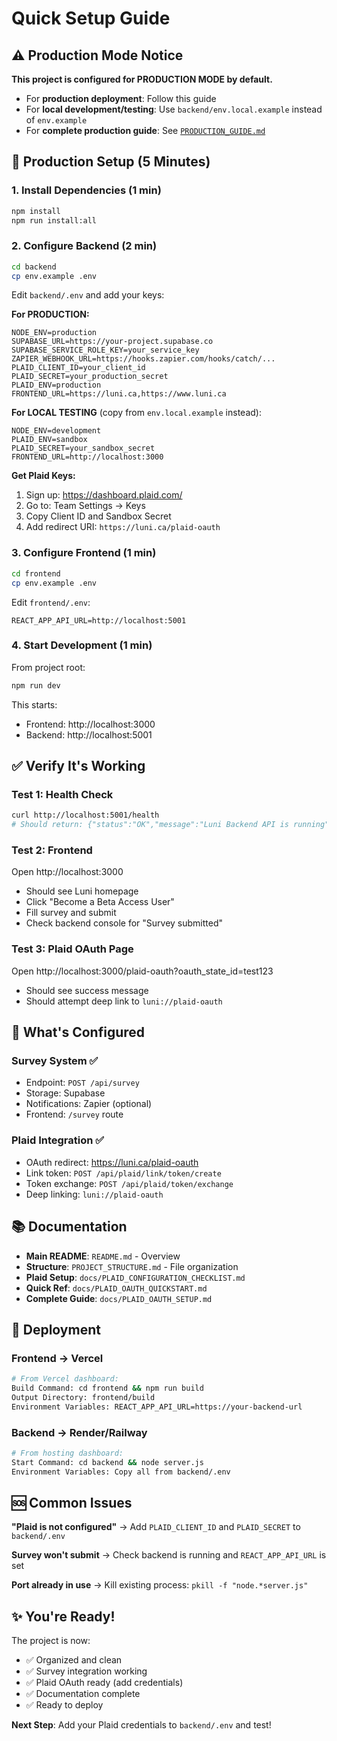 # Quick Setup Guide

## ⚠️ Production Mode Notice

**This project is configured for PRODUCTION MODE by default.**

- For **production deployment**: Follow this guide
- For **local development/testing**: Use `backend/env.local.example` instead of `env.example`
- For **complete production guide**: See [`PRODUCTION_GUIDE.md`](./PRODUCTION_GUIDE.md)

## 🚀 Production Setup (5 Minutes)

### 1. Install Dependencies (1 min)

```bash
npm install
npm run install:all
```

### 2. Configure Backend (2 min)

```bash
cd backend
cp env.example .env
```

Edit `backend/.env` and add your keys:

**For PRODUCTION:**
```env
NODE_ENV=production
SUPABASE_URL=https://your-project.supabase.co
SUPABASE_SERVICE_ROLE_KEY=your_service_key
ZAPIER_WEBHOOK_URL=https://hooks.zapier.com/hooks/catch/...
PLAID_CLIENT_ID=your_client_id
PLAID_SECRET=your_production_secret
PLAID_ENV=production
FRONTEND_URL=https://luni.ca,https://www.luni.ca
```

**For LOCAL TESTING** (copy from `env.local.example` instead):
```env
NODE_ENV=development
PLAID_ENV=sandbox
PLAID_SECRET=your_sandbox_secret
FRONTEND_URL=http://localhost:3000
```

**Get Plaid Keys:**
1. Sign up: https://dashboard.plaid.com/
2. Go to: Team Settings → Keys
3. Copy Client ID and Sandbox Secret
4. Add redirect URI: `https://luni.ca/plaid-oauth`

### 3. Configure Frontend (1 min)

```bash
cd frontend
cp env.example .env
```

Edit `frontend/.env`:

```env
REACT_APP_API_URL=http://localhost:5001
```

### 4. Start Development (1 min)

From project root:

```bash
npm run dev
```

This starts:
- Frontend: http://localhost:3000
- Backend: http://localhost:5001

## ✅ Verify It's Working

### Test 1: Health Check
```bash
curl http://localhost:5001/health
# Should return: {"status":"OK","message":"Luni Backend API is running"}
```

### Test 2: Frontend
Open http://localhost:3000
- Should see Luni homepage
- Click "Become a Beta Access User"
- Fill survey and submit
- Check backend console for "Survey submitted"

### Test 3: Plaid OAuth Page
Open http://localhost:3000/plaid-oauth?oauth_state_id=test123
- Should see success message
- Should attempt deep link to `luni://plaid-oauth`

## 🎯 What's Configured

### Survey System ✅
- Endpoint: `POST /api/survey`
- Storage: Supabase
- Notifications: Zapier (optional)
- Frontend: `/survey` route

### Plaid Integration ✅
- OAuth redirect: https://luni.ca/plaid-oauth
- Link token: `POST /api/plaid/link/token/create`
- Token exchange: `POST /api/plaid/token/exchange`
- Deep linking: `luni://plaid-oauth`

## 📚 Documentation

- **Main README**: `README.md` - Overview
- **Structure**: `PROJECT_STRUCTURE.md` - File organization
- **Plaid Setup**: `docs/PLAID_CONFIGURATION_CHECKLIST.md`
- **Quick Ref**: `docs/PLAID_OAUTH_QUICKSTART.md`
- **Complete Guide**: `docs/PLAID_OAUTH_SETUP.md`

## 🔧 Deployment

### Frontend → Vercel
```bash
# From Vercel dashboard:
Build Command: cd frontend && npm run build
Output Directory: frontend/build
Environment Variables: REACT_APP_API_URL=https://your-backend-url
```

### Backend → Render/Railway
```bash
# From hosting dashboard:
Start Command: cd backend && node server.js
Environment Variables: Copy all from backend/.env
```

## 🆘 Common Issues

**"Plaid is not configured"**
→ Add `PLAID_CLIENT_ID` and `PLAID_SECRET` to `backend/.env`

**Survey won't submit**
→ Check backend is running and `REACT_APP_API_URL` is set

**Port already in use**
→ Kill existing process: `pkill -f "node.*server.js"`

## ✨ You're Ready!

The project is now:
- ✅ Organized and clean
- ✅ Survey integration working
- ✅ Plaid OAuth ready (add credentials)
- ✅ Documentation complete
- ✅ Ready to deploy

**Next Step**: Add your Plaid credentials to `backend/.env` and test!


